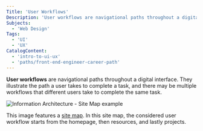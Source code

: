 ```yaml
---
Title: 'User Workflows'
Description: 'User workflows are navigational paths throughout a digital interface.'
Subjects:
  - 'Web Design'
Tags:
  - 'UI'
  - 'UX'
CatalogContent:
  - 'intro-to-ui-ux'
  - 'paths/front-end-engineer-career-path'
---
```


**User workflows** are navigational paths throughout a digital interface. They illustrate the path a user takes to complete a task, and there may be multiple workflows that different users take to complete the same task.

![Information Architecture - Site Map example](https://static-assets.codecademy.com/Courses/intro-to-ui-and-ux/wireframes/information-architecture.png)

This image features a [site map](https://www.codecademy.com/resources/docs/uiux/site-map). In this site map, the considered user workflow starts from the homepage, then resources, and lastly projects.
